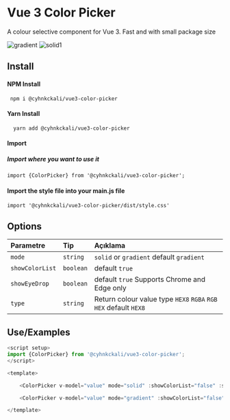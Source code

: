 
# Vue 3 Color Picker

A colour selective component for Vue 3. Fast and with small package size

![gradient](https://github.com/cyhnkckali/vue3-color-picker/assets/93313260/b6404bdc-4fc5-4d79-a9a3-0447fe6e4708)
![solid1](https://github.com/cyhnkckali/vue3-color-picker/assets/93313260/fbb8efce-b4f6-4356-8a30-fc6904404b30)

## Install

#### NPM Install

```
 npm i @cyhnkckali/vue3-color-picker
```

#### Yarn Install

```
  yarn add @cyhnkckali/vue3-color-picker
```

#### Import

##### Import where you want to use it

```
import {ColorPicker} from '@cyhnkckali/vue3-color-picker';
``` 

#### Import the style file into your main.js file

```
import '@cyhnkckali/vue3-color-picker/dist/style.css'
``` 
## Options

| Parametre | Tip     | Açıklama                |
| :-------- | :------- | :------------------------- |
| `mode` | `string` | `solid` or `gradient` default `gradient`|
| `showColorList` | `boolean` | default `true` |
| `showEyeDrop` | `boolean` | default `true` Supports Chrome and Edge only |
| `type` | `string` | Return colour value type `HEX8` `RGBA` `RGB` `HEX` default `HEX8`  |

## Use/Examples

```javascript
<script setup>
import {ColorPicker} from '@cyhnkckali/vue3-color-picker';
</script>

<template>   

    <ColorPicker v-model="value" mode="solid" :showColorList="false" :showEyeDrop="false" type="RGBA"/>

    <ColorPicker v-model="value" mode="gradient" :showColorList="false" :showEyeDrop="false"/>

</template>
```

  
